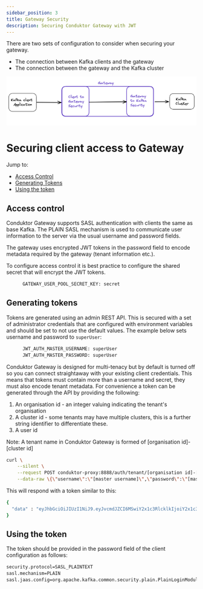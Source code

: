 ```yaml
---
sidebar_position: 3
title: Gateway Security
description: Securing Conduktor Gateway with JWT 
---
```


There are two sets of configuration to consider when securing your gateway.

 - The connection between Kafka clients and the gateway
 - The connection between the gateway and the Kafka cluster

![img.png](img.png)

# Securing client access to Gateway

Jump to:

- [Access Control](#access-control)
- [Generating Tokens](#generating-tokens)
- [Using the token](#using-the-token)

## Access control

Conduktor Gateway supports SASL authentication with clients the same as base Kafka. The PLAIN SASL mechanism is used to 
communicate user information to the server via the usual username and password fields.

The gateway uses encrypted JWT tokens in the password field to encode metadata required by the gateway (tenant 
information etc.).

To configure access control it is best practice to configure the shared secret that will encrypt the JWT tokens.

```bash
      GATEWAY_USER_POOL_SECRET_KEY: secret
```

## Generating tokens

Tokens are generated using an admin REST API. This is secured with a set of administrator 
credentials that are configured with environment variables and should be set to not use the default values.
The example below sets username and password to `superUser`: 

```bash
      JWT_AUTH_MASTER_USERNAME: superUser
      JWT_AUTH_MASTER_PASSWORD: superUser
```

Conduktor Gateway is designed for multi-tenacy but by default is turned off so you can connect straightaway with your existing client credentials. This means that tokens must contain more than a username and secret, they 
must also encode tenant metadata. For convenience a token can be generated through the API by providing the following:

1. An organisation id - an integer valuing indicating the tenant's organisation
2. A cluster id - some tenants may have multiple clusters, this is a further string identifier to differentiate these.
3. A user id

Note: A tenant name in Conduktor Gateway is formed of [organisation id]-[cluster id]
```bash
curl \
    --silent \
    --request POST conduktor-proxy:8888/auth/tenant/[organisation id]-[cluster id]/user/[user id]/token \
    --data-raw \{\"username\":\"[master username]\",\"password\":\"[master password]\"\}'
```

This will respond with a token similar to this:

```bash
{
  "data" : "eyJhbGciOiJIUzI1NiJ9.eyJvcmdJZCI6MSwiY2x1c3RlcklkIjoiY2x1c3RlcjEiLCJ1c2VybmFtZSI6InRlc3RAY29uZHVrdG9yLmlvIn0.XhB1e_ZXvgZ8zIfr28UQ33S8VA7yfWyfdM561Em9lrM"
}
```

## Using the token

The token should be provided in the password field of the client configuration as follows:

```bash
security.protocol=SASL_PLAINTEXT
sasl.mechanism=PLAIN
sasl.jaas.config=org.apache.kafka.common.security.plain.PlainLoginModule required username="test@conduktor.io" password="eyJhbGciOiJIUzI1NiJ9.eyJvcmdJZCI6MSwiY2x1c3RlcklkIjoiY2x1c3RlcjEiLCJ1c2VybmFtZSI6InRlc3RAY29uZHVrdG9yLmlvIn0.XhB1e_ZXvgZ8zIfr28UQ33S8VA7yfWyfdM561Em9lrM";
```

